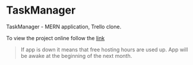 # TaskManager
TaskManager - MERN application, Trello clone.

To view the project online follow the [link](https://task-manager-app-dmitrii-art.herokuapp.com/ "TaskManager App")

> If app is down it means that free hosting hours are used up. App will be awake at the beginning of the next month.
